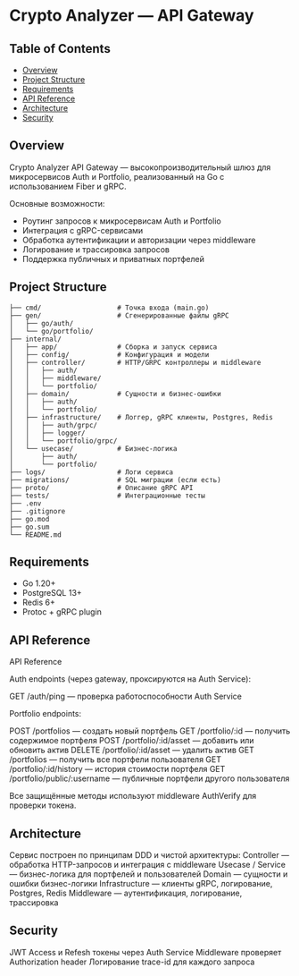 # Crypto Analyzer — API Gateway

## Table of Contents
- [Overview](#overview)
- [Project Structure](#project-structure)
- [Requirements](#requirements)
- [API Reference](#api-reference)
- [Architecture](#architecture)
- [Security](#security)


## Overview

Crypto Analyzer API Gateway — высокопроизводительный шлюз для микросервисов Auth и Portfolio, реализованный на Go с использованием Fiber и gRPC.

Основные возможности:
- Роутинг запросов к микросервисам Auth и Portfolio
- Интеграция с gRPC-сервисами
- Обработка аутентификации и авторизации через middleware
- Логирование и трассировка запросов
- Поддержка публичных и приватных портфелей


## Project Structure

````
├── cmd/                   # Точка входа (main.go)
├── gen/                   # Сгенерированные файлы gRPC
│   ├── go/auth/
│   └── go/portfolio/
├── internal/
│   ├── app/               # Сборка и запуск сервиса
│   ├── config/            # Конфигурация и модели
│   ├── controller/        # HTTP/GRPC контроллеры и middleware
│   │   ├── auth/
│   │   ├── middleware/
│   │   └── portfolio/
│   ├── domain/            # Сущности и бизнес-ошибки
│   │   ├── auth/
│   │   └── portfolio/
│   ├── infrastructure/    # Логгер, gRPC клиенты, Postgres, Redis
│   │   ├── auth/grpc/
│   │   ├── logger/
│   │   └── portfolio/grpc/
│   └── usecase/           # Бизнес-логика
│       ├── auth/
│       └── portfolio/
├── logs/                  # Логи сервиса
├── migrations/            # SQL миграции (если есть)
├── proto/                 # Описание gRPC API
├── tests/                 # Интеграционные тесты
├── .env
├── .gitignore
├── go.mod
├── go.sum
└── README.md
````


## Requirements

- Go 1.20+
- PostgreSQL 13+
- Redis 6+
- Protoc + gRPC plugin


## API Reference

API Reference

Auth endpoints (через gateway, проксируются на Auth Service):

GET /auth/ping — проверка работоспособности Auth Service

Portfolio endpoints:

POST /portfolios — создать новый портфель
GET /portfolio/:id — получить содержимое портфеля
POST /portfolio/:id/asset — добавить или обновить актив
DELETE /portfolio/:id/asset — удалить актив
GET /portfolios — получить все портфели пользователя
GET /portfolio/:id/history — история стоимости портфеля
GET /portfolio/public/:username — публичные портфели другого пользователя

Все защищённые методы используют middleware AuthVerify для проверки токена.


## Architecture

Сервис построен по принципам DDD и чистой архитектуры:
Controller — обработка HTTP-запросов и интеграция с middleware
Usecase / Service — бизнес-логика для портфелей и пользователей
Domain — сущности и ошибки бизнес-логики
Infrastructure — клиенты gRPC, логирование, Postgres, Redis
Middleware — аутентификация, логирование, трассировка


## Security

JWT Access и Refesh токены через Auth Service
Middleware проверяет Authorization header
Логирование trace-id для каждого запроса

